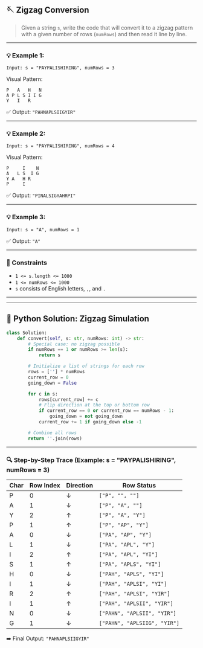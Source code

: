 ## 🪡 Zigzag Conversion

> Given a string `s`, write the code that will convert it to a zigzag pattern with a given number of rows (`numRows`) and then read it line by line.

---

### 💡 Example 1:
```
Input: s = "PAYPALISHIRING", numRows = 3
```
Visual Pattern:
```
P   A   H   N  
A P L S I I G  
Y   I   R      
```

✅ Output: `"PAHNAPLSIIGYIR"`

---

### 💡 Example 2:
```
Input: s = "PAYPALISHIRING", numRows = 4
```
Visual Pattern:
```
P     I    N
A   L S  I G
Y A   H R
P     I
```

✅ Output: `"PINALSIGYAHRPI"`

---

### 💡 Example 3:
```
Input: s = "A", numRows = 1
```

✅ Output: `"A"`

---

### 📌 Constraints

- `1 <= s.length <= 1000`
- `1 <= numRows <= 1000`
- `s` consists of English letters, `,`, and `.`

---
---

## 🧠 Python Solution: Zigzag Simulation

```python
class Solution:
    def convert(self, s: str, numRows: int) -> str:
        # Special case: no zigzag possible
        if numRows == 1 or numRows >= len(s):
            return s

        # Initialize a list of strings for each row
        rows = [''] * numRows
        current_row = 0
        going_down = False

        for c in s:
            rows[current_row] += c
            # Flip direction at the top or bottom row
            if current_row == 0 or current_row == numRows - 1:
                going_down = not going_down
            current_row += 1 if going_down else -1

        # Combine all rows
        return ''.join(rows)
```

---

### 🔍 Step-by-Step Trace (Example: s = "PAYPALISHIRING", numRows = 3)

| Char | Row Index | Direction | Row Status                             |
|------|-----------|-----------|----------------------------------------|
| P    | 0         | ↓         | `["P", "", ""]`                         |
| A    | 1         | ↓         | `["P", "A", ""]`                        |
| Y    | 2         | ↑         | `["P", "A", "Y"]`                       |
| P    | 1         | ↑         | `["P", "AP", "Y"]`                      |
| A    | 0         | ↓         | `["PA", "AP", "Y"]`                     |
| L    | 1         | ↓         | `["PA", "APL", "Y"]`                    |
| I    | 2         | ↑         | `["PA", "APL", "YI"]`                   |
| S    | 1         | ↑         | `["PA", "APLS", "YI"]`                  |
| H    | 0         | ↓         | `["PAH", "APLS", "YI"]`                 |
| I    | 1         | ↓         | `["PAH", "APLSI", "YI"]`                |
| R    | 2         | ↑         | `["PAH", "APLSI", "YIR"]`               |
| I    | 1         | ↑         | `["PAH", "APLSII", "YIR"]`              |
| N    | 0         | ↓         | `["PAHN", "APLSII", "YIR"]`             |
| G    | 1         | ↓         | `["PAHN", "APLSIIG", "YIR"]`            |

➡️ Final Output: `"PAHNAPLSIIGYIR"`
